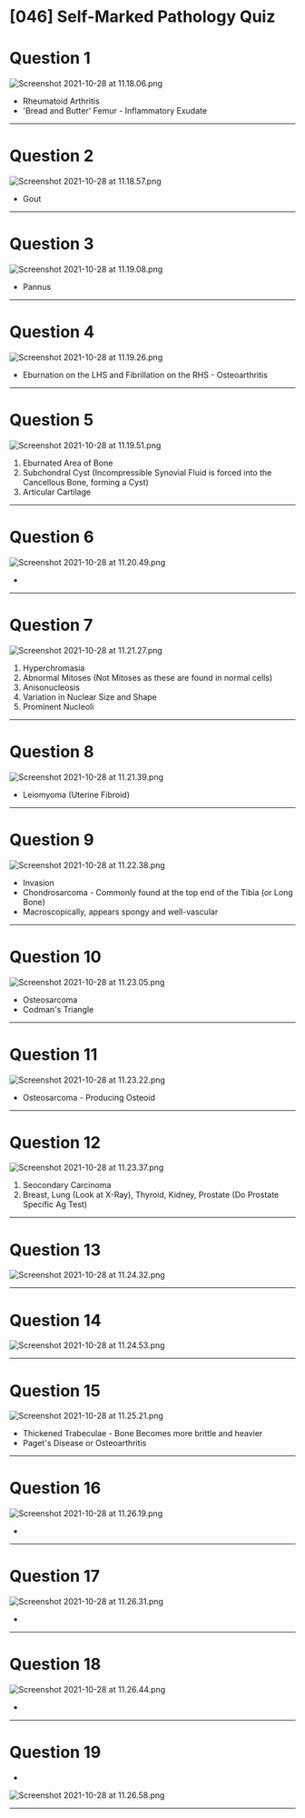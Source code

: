 # [046] Self-Marked Pathology Quiz

# Question 1

![Screenshot 2021-10-28 at 11.18.06.png](%5B046%5D%20Self-Marked%20Pathology%20Quiz%2097abc04f953e414ea574f07f3ccbc66c/Screenshot_2021-10-28_at_11.18.06.png)

- Rheumatoid Arthritis
- 'Bread and Butter' Femur - Inflammatory Exudate

---

# Question 2

![Screenshot 2021-10-28 at 11.18.57.png](%5B046%5D%20Self-Marked%20Pathology%20Quiz%2097abc04f953e414ea574f07f3ccbc66c/Screenshot_2021-10-28_at_11.18.57.png)

- Gout

---

# Question 3

![Screenshot 2021-10-28 at 11.19.08.png](%5B046%5D%20Self-Marked%20Pathology%20Quiz%2097abc04f953e414ea574f07f3ccbc66c/Screenshot_2021-10-28_at_11.19.08.png)

- Pannus

---

# Question 4

![Screenshot 2021-10-28 at 11.19.26.png](%5B046%5D%20Self-Marked%20Pathology%20Quiz%2097abc04f953e414ea574f07f3ccbc66c/Screenshot_2021-10-28_at_11.19.26.png)

- Eburnation on the LHS and Fibrillation on the RHS - Osteoarthritis

---

# Question 5

![Screenshot 2021-10-28 at 11.19.51.png](%5B046%5D%20Self-Marked%20Pathology%20Quiz%2097abc04f953e414ea574f07f3ccbc66c/Screenshot_2021-10-28_at_11.19.51.png)

1. Eburnated Area of Bone
2. Subchondral Cyst (Incompressible Synovial Fluid is forced into the Cancellous Bone, forming a Cyst)
3. Articular Cartilage

---

# Question 6

![Screenshot 2021-10-28 at 11.20.49.png](%5B046%5D%20Self-Marked%20Pathology%20Quiz%2097abc04f953e414ea574f07f3ccbc66c/Screenshot_2021-10-28_at_11.20.49.png)

- 

---

# Question 7

![Screenshot 2021-10-28 at 11.21.27.png](%5B046%5D%20Self-Marked%20Pathology%20Quiz%2097abc04f953e414ea574f07f3ccbc66c/Screenshot_2021-10-28_at_11.21.27.png)

1. Hyperchromasia
2. Abnormal Mitoses (Not Mitoses as these are found in normal cells)
3. Anisonucleosis
4. Variation in Nuclear Size and Shape
5. Prominent Nucleoli

---

# Question 8

![Screenshot 2021-10-28 at 11.21.39.png](%5B046%5D%20Self-Marked%20Pathology%20Quiz%2097abc04f953e414ea574f07f3ccbc66c/Screenshot_2021-10-28_at_11.21.39.png)

- Leiomyoma (Uterine Fibroid)

---

# Question 9

![Screenshot 2021-10-28 at 11.22.38.png](%5B046%5D%20Self-Marked%20Pathology%20Quiz%2097abc04f953e414ea574f07f3ccbc66c/Screenshot_2021-10-28_at_11.22.38.png)

- Invasion
- Chondrosarcoma - Commonly found at the top end of the Tibia (or Long Bone)
- Macroscopically, appears spongy and well-vascular

---

# Question 10

![Screenshot 2021-10-28 at 11.23.05.png](%5B046%5D%20Self-Marked%20Pathology%20Quiz%2097abc04f953e414ea574f07f3ccbc66c/Screenshot_2021-10-28_at_11.23.05.png)

- Osteosarcoma
- Codman's Triangle

---

# Question 11

![Screenshot 2021-10-28 at 11.23.22.png](%5B046%5D%20Self-Marked%20Pathology%20Quiz%2097abc04f953e414ea574f07f3ccbc66c/Screenshot_2021-10-28_at_11.23.22.png)

- Osteosarcoma - Producing Osteoid

---

# Question 12

![Screenshot 2021-10-28 at 11.23.37.png](%5B046%5D%20Self-Marked%20Pathology%20Quiz%2097abc04f953e414ea574f07f3ccbc66c/Screenshot_2021-10-28_at_11.23.37.png)

1. Seocondary Carcinoma
2. Breast, Lung (Look at X-Ray), Thyroid, Kidney, Prostate (Do Prostate Specific Ag Test) 

---

# Question 13

![Screenshot 2021-10-28 at 11.24.32.png](%5B046%5D%20Self-Marked%20Pathology%20Quiz%2097abc04f953e414ea574f07f3ccbc66c/Screenshot_2021-10-28_at_11.24.32.png)

---

# Question 14

![Screenshot 2021-10-28 at 11.24.53.png](%5B046%5D%20Self-Marked%20Pathology%20Quiz%2097abc04f953e414ea574f07f3ccbc66c/Screenshot_2021-10-28_at_11.24.53.png)

---

# Question 15

![Screenshot 2021-10-28 at 11.25.21.png](%5B046%5D%20Self-Marked%20Pathology%20Quiz%2097abc04f953e414ea574f07f3ccbc66c/Screenshot_2021-10-28_at_11.25.21.png)

- Thickened Trabeculae - Bone Becomes more brittle and heavier
- Paget's Disease or Osteoarthritis

---

# Question 16

![Screenshot 2021-10-28 at 11.26.19.png](%5B046%5D%20Self-Marked%20Pathology%20Quiz%2097abc04f953e414ea574f07f3ccbc66c/Screenshot_2021-10-28_at_11.26.19.png)

- 

---

# Question 17

![Screenshot 2021-10-28 at 11.26.31.png](%5B046%5D%20Self-Marked%20Pathology%20Quiz%2097abc04f953e414ea574f07f3ccbc66c/Screenshot_2021-10-28_at_11.26.31.png)

- 

---

# Question 18

![Screenshot 2021-10-28 at 11.26.44.png](%5B046%5D%20Self-Marked%20Pathology%20Quiz%2097abc04f953e414ea574f07f3ccbc66c/Screenshot_2021-10-28_at_11.26.44.png)

- 

---

# Question 19

- 

![Screenshot 2021-10-28 at 11.26.58.png](%5B046%5D%20Self-Marked%20Pathology%20Quiz%2097abc04f953e414ea574f07f3ccbc66c/Screenshot_2021-10-28_at_11.26.58.png)

---